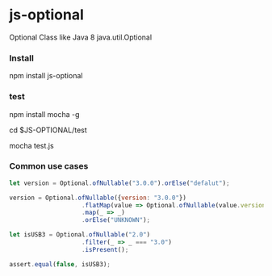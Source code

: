 # js-optional
Optional Class like Java 8 java.util.Optional

### Install
npm install js-optional  <br />

### test
npm install mocha -g  <br />

cd $JS-OPTIONAL/test  <br />

mocha test.js  <br />

### Common use cases
``` javascript
let version = Optional.ofNullable("3.0.0").orElse("defalut");

version = Optional.ofNullable({version: "3.0.0"})
                    .flatMap(value => Optional.ofNullable(value.version))
                    .map(_ => _)
                    .orElse("UNKNOWN");

let isUSB3 = Optional.ofNullable("2.0")
                    .filter(_ => _ === "3.0")
                    .isPresent();

assert.equal(false, isUSB3);
```
